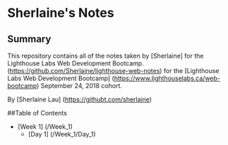 # Sherlaine's Notes
## Summary 

This repository contains all of the notes taken by [Sherlaine] for the Lighthouse Labs Web Development Bootcamp.
(https://github.com/Sherlaine/lighthouse-web-notes) for the [Lighthouse Labs Web Development Bootcamp]
(https://www.lighthouselabs.ca/web-bootcamp) September 24, 2018 cohort. 

By [Sherlaine Lau]
(https://githubt.com/sherlaine)

##Table of Contents

* [Week 1] (/Week_1)
    * [Day 1] (/Week_1/Day_1)